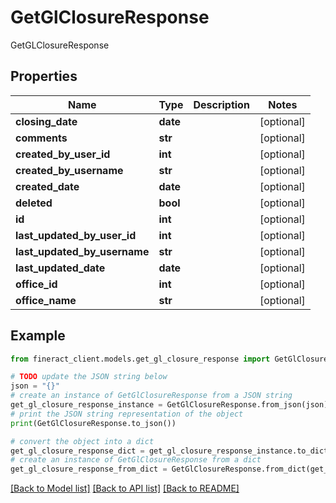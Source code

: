 # GetGlClosureResponse

GetGLClosureResponse

## Properties

Name | Type | Description | Notes
------------ | ------------- | ------------- | -------------
**closing_date** | **date** |  | [optional] 
**comments** | **str** |  | [optional] 
**created_by_user_id** | **int** |  | [optional] 
**created_by_username** | **str** |  | [optional] 
**created_date** | **date** |  | [optional] 
**deleted** | **bool** |  | [optional] 
**id** | **int** |  | [optional] 
**last_updated_by_user_id** | **int** |  | [optional] 
**last_updated_by_username** | **str** |  | [optional] 
**last_updated_date** | **date** |  | [optional] 
**office_id** | **int** |  | [optional] 
**office_name** | **str** |  | [optional] 

## Example

```python
from fineract_client.models.get_gl_closure_response import GetGlClosureResponse

# TODO update the JSON string below
json = "{}"
# create an instance of GetGlClosureResponse from a JSON string
get_gl_closure_response_instance = GetGlClosureResponse.from_json(json)
# print the JSON string representation of the object
print(GetGlClosureResponse.to_json())

# convert the object into a dict
get_gl_closure_response_dict = get_gl_closure_response_instance.to_dict()
# create an instance of GetGlClosureResponse from a dict
get_gl_closure_response_from_dict = GetGlClosureResponse.from_dict(get_gl_closure_response_dict)
```
[[Back to Model list]](../README.md#documentation-for-models) [[Back to API list]](../README.md#documentation-for-api-endpoints) [[Back to README]](../README.md)



